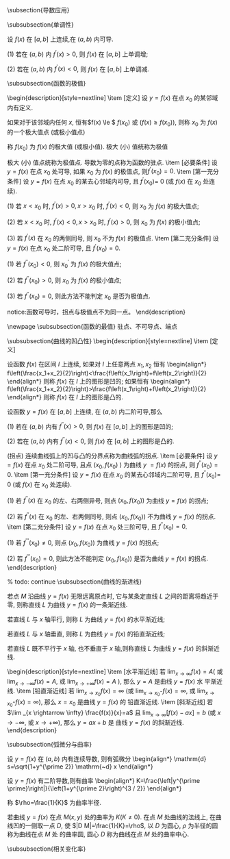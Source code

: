 \subsection{导数应用}

\subsubsection{单调性}

设 $f(x)$ 在 $[a, b]$ 上连续,在 $(a, b)$ 内可导.

(1) 若在 $(a, b)$ 内 $f^{\prime}(x)>0$, 则 $f(x)$ 在 $[a, b]$ 上单调增;

(2) 若在 $(a, b)$ 内 $f^{\prime}(x)<0$, 则 $f(x)$ 在 $[a, b]$ 上单调减.

\subsubsection{函数的极值}

\begin{description}[style=nextline]
	\item [定义]
设 $y=f(x)$ 在点 $x_0$ 的某邻域内有定义.

如果对于该邻域内任何 $x$, 恒有$f(x) \le $ $f\left(x_0\right)$ 或 $\left(f(x) \ge f\left(x_0\right)\right)$, 则称 $x_0$ 为 $f(x)$ 的一个极大值点 (或极小值点)

称 $f\left(x_0\right)$ 为 $f(x)$ 的极大值 (或极小值). 极大 (小) 值统称为极值

极大 (小) 值点统称为极值点. 导数为零的点称为函数的驻点.
	\item [必要条件]
设 $y=f(x)$ 在点 $x_0$ 处可导, 如果 $x_0$ 为 $f(x)$ 的极值点, 则$f^{\prime}\left(x_0\right)=0$.
	\item [第一充分条件]
设 $y=f(x)$ 在点 $x_0$ 的某去心邻域内可导, 且 $f^{\prime}\left(x_0\right)=$ 0 (或 $f(x)$ 在 $x_0$ 处连续).

(1) 若 $x<x_0$ 时, $f^{\prime}(x)>0, x>x_0$ 时, $f^{\prime}(x)<0$, 则 $x_0$ 为 $f(x)$ 的极大值点;

(2) 若 $x<x_0$ 时, $f^{\prime}(x)<0, x>x_0$ 时, $f^{\prime}(x)>0$, 则 $x_0$ 为 $f(x)$ 的极小值点;

(3) 若 $f^{\prime}(x)$ 在 $x_0$ 的两侧同号, 则 $x_0$ 不为 $f(x)$ 的极值点.
	\item [第二充分条件]
设 $y=f(x)$ 在点 $x_0$ 处二阶可导, 且 $f^{\prime}\left(x_0\right)=0$.

(1) 若 $f^{\prime \prime}\left(x_0\right) < 0$, 则 $x_0^{\prime}$ 为 $f(x)$ 的极大值点;

(2) 若 $f^{\prime \prime}\left(x_0\right)>0$, 则 $x_0$ 为 $f(x)$ 的极小值点;

(3) 若 $f^{\prime \prime}\left(x_0\right)=0$, 则此方法不能判定 $x_0$ 是否为极值点.

notice:函数可导时，拐点与极值点不为同一点。
\end{description}

\newpage
\subsubsection{函数的最值}
驻点、不可导点、端点

\subsubsection{曲线的凹凸性}
\begin{description}[style=nextline]
	\item [定义]

设函数 $f(x)$ 在区间 $I$ 上连续, 如果对 $I$ 上任意两点 $x_1, x_2$ 恒有
\begin{align*}
f\left(\frac{x_1+x_2}{2}\right)<\frac{f\left(x_1\right)+f\left(x_2\right)}{2}
\end{align*}
则称 $f(x)$ 在 $I$ 上的图形是凹的; 如果恒有
\begin{align*}
f\left(\frac{x_1+x_2}{2}\right)>\frac{f\left(x_1\right)+f\left(x_2\right)}{2}
\end{align*}
则称 $f(x)$ 在 $I$ 上的图形是凸的.

设函数 $y=f(x)$ 在 $[a, b]$ 上连续, 在 $(a, b)$ 内二阶可导,那么

(1) 若在 $(a, b)$ 内有 $f^{\prime \prime}(x)>0$, 则 $f(x)$ 在 $[a, b]$ 上的图形是凹的;

(2) 若在 $(a, b)$ 内有 $f^{\prime \prime}(x)<0$, 则 $f(x)$ 在 $[a, b]$ 上的图形是凸的.

(拐点) 连续曲线弧上的凹与凸的分界点称为曲线弧的拐点.
\item [必要条件]
设 $y=f(x)$ 在点 $x_0$ 处二阶可导, 且点 $\left(x_0, f\left(x_0\right)\right.$ ) 为曲线 $y$ $=f(x)$ 的拐点, 则 $f^{\prime \prime}\left(x_0\right)=0$.
\item [第一充分条件]
设 $y=f(x)$ 在点 $x_0$ 的某去心邻域内二阶可导, 且 $f^{\prime \prime}\left(x_0\right)=$ 0 (或 $f(x)$ 在 $x_0$ 处连续).

(1) 若 $f^{\prime \prime}(x)$ 在 $x_0$ 的左、右两侧异号, 则点 $\left(x_0, f\left(x_0\right)\right)$ 为曲线 $y=f(x)$ 的拐点;

(2) 若 $f^{\prime \prime}(x)$ 在 $x_0$ 的左、右两侧同号, 则点 $\left(x_0, f\left(x_0\right)\right)$ 不为曲线 $y=f(x)$ 的拐点.
\item [第二充分条件]
设 $y=f(x)$ 在点 $x_0$ 处三阶可导, 且 $f^{\prime \prime}\left(x_0\right)=0$.

(1) 若 $f^{\prime \prime \prime}\left(x_0\right) \neq 0$, 则点 $\left(x_0, f\left(x_0\right)\right)$ 为曲线 $y=f(x)$ 的拐点;

(2) 若 $f^{\prime \prime \prime}\left(x_0\right)=0$, 则此方法不能判定 $\left(x_0, f\left(x_0\right)\right)$ 是否为曲线 $y=f(x)$ 的拐点.
\end{description}

% todo: continue
\subsubsection{曲线的渐进线}

若点 $M$ 沿曲线 $y=f(x)$ 无限远离原点时, 它与某条定直线 $L$ 之间的距离将趋近于 零, 则称直线 $L$ 为曲线 $y=f(x)$ 的一条渐近线.

若直线 $L$ 与 $x$ 轴平行, 则称 $L$ 为曲线 $y=f(x)$ 的水平渐近线;

若直线 $L$ 与 $x$ 轴垂直, 则称 $L$ 为曲线 $y=f(x)$ 的铅直渐近线;

若直线 $L$ 既不平行于 $x$ 轴, 也不垂直于 $x$ 轴,则称直线 $L$ 为曲线 $y=f(x)$ 的斜渐近线.

\begin{description}[style=nextline]
	\item [水平渐近线]
	若 $\lim _{x \rightarrow \infty} f(x)=A\left(\right.$ 或 $\lim _{x \rightarrow-\infty} f(x)=A$, 或 $\lim _{x \rightarrow+\infty} f(x)=A$ ), 那么 $y=A$ 是曲线 $y=f(x)$ 水 平渐近线.
	\item [铅直渐近线]
若 $\lim _{x \rightarrow x_0} f(x)=\infty$ (或 $\lim _{x \rightarrow x_0^{-}} f(x)=\infty$, 或 $\lim _{x \rightarrow x_0^{+}} f(x)=\infty$), 那么 $x=x_0$ 是曲线 $y=f(x)$ 的 铅直渐近线.
	\item [斜渐近线]
若 $\lim _{x \rightarrow \infty} \frac{f(x)}{x}=a$ 且 $\lim _{x \rightarrow \infty}[f(x)-a x]=b$ (或 $x \rightarrow-\infty$, 或 $\left.x \rightarrow+\infty\right)$, 那么 $y=a x+b$ 是 曲线 $y=f(x)$ 的斜渐近线.
\end{description}

\subsubsection{弧微分与曲率}

设 $y=f(x)$ 在 $(a, b)$ 内有连续导数, 则有弧微分
\begin{align*}
\mathrm{d} s=\sqrt{1+y^{\prime 2}} \mathrm{~d} x
\end{align*}

设 $y=f(x)$ 有二阶导数,则有曲率
\begin{align*}
K=\frac{\left|y^{\prime \prime}\right|}{\left(1+y^{\prime 2}\right)^{3 / 2}}
\end{align*}

称 $\rho=\frac{1}{K}$ 为曲率半径.

若曲线 $y=f(x)$ 在点 $M(x, y)$ 处的曲率为 $K(K \neq 0)$. 在点 $M$ 处曲线的法线上, 在曲线凹的一侧取一点 $D$, 使 $|D M|=\frac{1}{K}=\rho$, 以 $D$ 为圆心, $\rho$ 为半径的圆称为曲线在点 $M$ 处 的曲率圆, 圆心 $D$ 称为曲线在点 $M$ 处的曲率中心.

\subsubsection{相关变化率}
